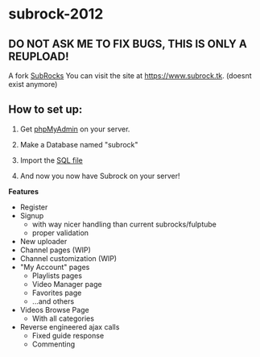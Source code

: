 # subrock-2012
## DO NOT ASK ME TO FIX BUGS, THIS IS ONLY A REUPLOAD!


A fork [SubRocks](https://github.com/the-real-sumsome/subrocks-2012) You can visit the site at https://www.subrock.tk. (doesnt exist anymore)

## How to set up:

1. Get [phpMyAdmin](https://phpmyadmin.net) on your server.

2. Make a Database named "subrock"

3. Import the [SQL file](https://github.com/ralphuf/subrock-2012/blob/main/get-started/fulpedup.sql)

4. And now you now have Subrock on your server!

**Features**
- Register
- Signup
  - with way nicer handling than current subrocks/fulptube
  - proper validation
- New uploader
- Channel pages (WIP)
- Channel customization (WIP)
- "My Account" pages
  - Playlists pages
  - Video Manager page
  - Favorites page
  - ...and others
- Videos Browse Page
  - With all categories
- Reverse engineered ajax calls
  - Fixed guide response
  - Commenting